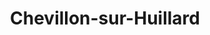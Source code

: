 ---
title: Chevillon-sur-Huillard
url: /chevillon-sur-huillard/
latitude: 47.963
longitude: 2.627
---
